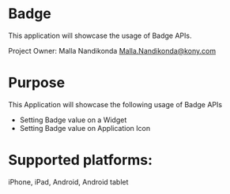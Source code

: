 Badge
========

This application will showcase the usage of Badge APIs.

Project Owner: Malla Nandikonda <Malla.Nandikonda@kony.com>

# Purpose
This Application will showcase the following usage of Badge APIs

* Setting Badge value on a Widget
* Setting Badge value on Application Icon

# Supported platforms:
iPhone, iPad, Android, Android tablet

